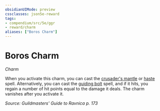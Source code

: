 ```yaml
---
obsidianUIMode: preview
cssclasses: json5e-reward
tags:
- compendium/src/5e/ggr
- reward/charm
aliases: ["Boros Charm"]
---
```

# Boros Charm
*Charm*  

When you activate this charm, you can cast the [crusader's mantle](/3-Mechanics/CLI/spells/crusaders-mantle.md) or [haste](/3-Mechanics/CLI/spells/haste.md) spell. Alternatively, you can cast the [guiding bolt](/3-Mechanics/CLI/spells/guiding-bolt.md) spell, and if it hits, you regain a number of hit points equal to the damage it deals. The charm vanishes after you activate it.

*Source: Guildmasters' Guide to Ravnica p. 173*